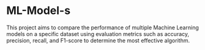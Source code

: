 # ML-Model-s
This project aims to compare the performance of multiple Machine Learning models on a specific dataset using evaluation metrics such as accuracy, precision, recall, and F1-score to determine the most effective algorithm.
